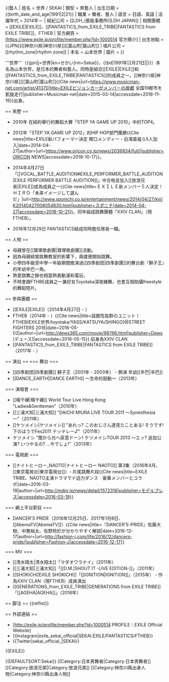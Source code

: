 {{藝人
| 姓名 = 世界 / SEKAI
| 類型 = 男藝人
| 出生日期 = {{birth_date_and_age|1991|2|21}}
| 職業 = 舞者、藝人
| 語言 = 日語、英語
| 活躍年代 = 2014年－
| 經紀公司 = [[LDH_(藝能事務所)|LDH JAPAN]]
| 相關團體 = [[EXILE|EXILE]]、[[FANTASTICS_from_EXILE_TRIBE|FANTASTICS from EXILE TRIBE]]、FTHEB
| 官方網頁 = [https://www.exile.jp/profile/member.php?id=1000514 官方簡介]
| 出生地點 = {{JPN}}[[神奈川県|神奈川県]][[葉山町|葉山町]]
| 唱片公司 = [[rhythm_zone|rhythm zone]]
| 本名 = 山本世界
| 圖片 = 
}}

'''世界'''（{{jpn|j=世界|kn=せかい|rm=Sekai}}，{{bd|1991年|2月21日||}}）本名為山本世界，是日本的舞者和藝人。同時是組合[[EXILE|EXILE]]和[[FANTASTICS_from_EXILE_TRIBE|FANTASTICS]]的成員之一。[[神奈川県|神奈川県]][[葉山町|葉山町]]<ref name="musicman">{{Cite news|url=https://www.musicman-net.com/artist/41370|title=EXILEビジョンカーがメンバーの故郷 全国19都市を凱旋走行|publisher=Musicman-net|date=2015-03-14|accessdate=2018-11-19}}</ref>出身。

== 來歷 ==
* 2010年 在紐約舉行的舞蹈大賽「STEP YA GAME UP 2010」中的TOP4。

* 2012年「STEP YA GAME UP 2012」的HIP HOP部門獲勝<ref name="ORICON427">{{Cite news|title=EXILE新パフォーマー決定 関口メンディー・白濱亜嵐ら5人加入|date=2014-04-27|author=|url=https://www.oricon.co.jp/news/2036834/full/|publisher=ORICON NEWS|accessdate=2018-10-17}}</ref>。

* 2014年4月27日「[[VOCAL_BATTLE_AUDITION#EXILE_PERFORMER_BATTLE_AUDITION|EXILE PERFORMER BATTLE AUDITION]]」中合格並加入[[放浪兄弟|EXILE]]成為成員之一<ref>{{Cite news|title=ＥＸＩＬＥ新メンバー５人決定！ＨＩＲＯ「未来イメージして選んだ」|url=http://www.sponichi.co.jp/entertainment/news/2014/04/27/kiji/K20140427008054830.html|publisher=スポニチ|date=2014-04-27|accessdate=2018-10-21}}</ref>。同年組成跳舞團體「XXIV CLAN」（現FTHEB）。

* 2016年12月29日 FANTASTICS結成同時擔任隊長一職。

== 人物 ==
* 母親曾在[[寶塚歌劇團|寶塚歌劇團]]活動<ref name="ORICON427" />。
* 因為母親經營跳舞教室的影響下，兩歲便開始跳舞<ref name="ORICON427" />。
* 小學四年級至中學一年級期間擔演過[[四季剧团|四季劇團]]的舞台劇『獅子王』的年幼辛巴一角<ref name="ORICON427" />。
* 熱愛跳舞之餘也相當熱衷動漫和電玩，
* 不時會跟FTHBE成員之一兼好友Toyotaka深夜練舞，也會互相拍攝freestyle的舞蹈短片。

== 參與團體 ==
* [[EXILE|EXILE]]（2014年4月27日 - ）
* FTHEB（2014年 - ）<ref>{{Cite news|title=話題性抜群のユニット！FTHEB(EXILE世界/toyotaka/YASS/KATSUYA/SHINGO)@STREET FIGHTERS 2016|date=2016-05-02|author=|url=http://dews365.com/movie/88766.html|publisher=Dews (デュース)|accessdate=2016-05-15}}</ref> 前身為XXIV CLAN
* [[FANTASTICS_from_EXILE_TRIBE|FANTASTICS from EXILE TRIBE]]（2017年 - ）

== 演出 ==
=== 舞台 ===
* [[四季剧团|四季劇團]] 獅子王（2001年 - 2003年） - 飾演 年幼[[辛巴|辛巴]] 
* [[DANCE_EARTH|DANCE EARTH]] ～生命的鼓動～（2013年）

=== 演唱會 ===
* [[楊千嬅|楊千嬅]] World Tour Live Hong Kong "Ladies&Gentlemen"（2010年）
* [[三浦大知|三浦大知]] "DAICHI MIURA LIVE TOUR 2011 ～Synesthesia～"（2011年）
* [[ケツメイシ|ケツメイシ]] "あれっ? このおじさん達見たことある! そうです! 下のほうでFes2011 テッテレー♪"（2011年）
* ケツメイシ "闇から光へ尿意ドーン! ケツメイシTOUR 2013 ～エッ? 追加公演? いつやるの? …今でしょ!"（2013年）

=== 電視劇 ===
* [[ナイトヒーロー_NAOTO|ナイトヒーロー NAOTO]] 第3集（2016年4月、[[東京電視台|東京電視台]]）- 片尾跳舞片段<ref>{{Cite news|title=EXILE TRIBE、NAOTO主演ドラマでド迫力ダンス　豪華メンバーとコラボ|date=2016-03-19|author=|url=http://mdpr.jp/news/detail/1572318|publisher=モデルプレス|accessdate=2016-03-19}}</ref>

=== 網上平台節目 ===

* DANCER'S PRIDE（2016年12月25日、2017年1月8日、[[AbemaTV|AbemaTV]]）<ref>{{Cite news|title=『DANCER’S-PRIDE』佐藤大樹、中務裕太、佐野玲於が分かりやすく解説|date=2016-12-17|author=|url=http://fashion-j.com/life/2016/12/dancers-pride/|publisher=Fashion-J|accessdate=2016-12-17}}</ref>

=== MV ===
* [[清水翔太|清水翔太]]「マダオワラナイ」（2011年）
* [[三浦大知|三浦大知]]「[[D.M.|SHOUT IT -LIVE EDITION-]]」（2011年）
* [[SHOKICHI|EXILE SHOKICHI]]「[[IGNITION|IGNITION]]」（2015年） - 作為XXIV CLAN（現FTHEB）成員演出
* [[GENERATIONS_from_EXILE_TRIBE|GENERATIONS from EXILE TRIBE]]「[[AGEHA|AGEHA]]」（2016年）

== 脚注 ==
{{reflist}}

== 外部連結 ==
* [http://exile.jp/profile/member.php?id=1000514 PROFILE｜EXILE Official Website]
* {{Instagram|exile_sekai_official|SEKAI.EXILE/FANTASTICS/FTHEB}}
* {{Twitter|sekai_official_|SEKAI}}

{{EXILE}}

{{DEFAULTSORT:Sekai}}
[[Category:日本男舞者|Category:日本男舞者]]
[[Category:放浪兄弟|Category:放浪兄弟]]
[[Category:神奈川縣出身人物|Category:神奈川縣出身人物]]